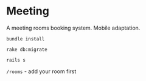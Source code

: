 Meeting
=======

A meeting rooms booking system. Mobile adaptation.

`bundle install`

`rake db:migrate`

`rails s`

`/rooms` - add your room first
